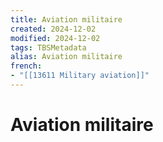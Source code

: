 ```yaml
---
title: Aviation militaire
created: 2024-12-02
modified: 2024-12-02
tags: TBSMetadata
alias: Aviation militaire
french:
- "[[13611 Military aviation]]"
---
```

# Aviation militaire
